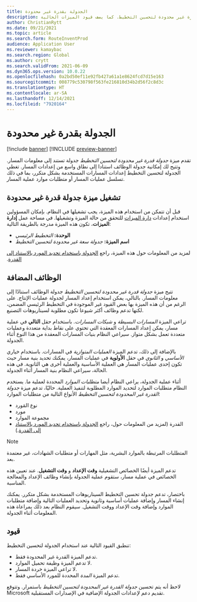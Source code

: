 ```yaml
---
title: الجدولة بقدرة غير محدودة
description: يوفر هذا الموضوع معلومات حول جدولة قدرة غير محدودة لتحسين التخطيط. كما يصف قيود الميزات الحالية.
author: ChristianRytt
ms.date: 09/21/2021
ms.topic: article
ms.search.form: RouteInventProd
audience: Application User
ms.reviewer: kamaybac
ms.search.region: Global
ms.author: crytt
ms.search.validFrom: 2021-06-09
ms.dyn365.ops.version: 10.0.22
ms.openlocfilehash: 0a2bd50ef11e92fb427a61a1e8624fcd7d15e163
ms.sourcegitcommit: 008779c530798f563fe216810d34b2d56f2c8d3c
ms.translationtype: HT
ms.contentlocale: ar-SA
ms.lasthandoff: 12/14/2021
ms.locfileid: "7920164"
---
```

# <a name="scheduling-with-infinite-capacity"></a>الجدولة بقدرة غير محدودة

[!include [banner](../../includes/banner.md)]
[!INCLUDE [preview-banner](../../includes/preview-banner.md)]
<!--KFM: Preview until 1/14/2022 -->

تقدم ميزة *جدولة قدرة غير محدودة لتحسين التخطيط* جدولة تستند إلى معلومات المسار. وتتيح لك إمكانية جدولة الوظائف استنادا إلى نطاق واسع من إعدادات المسار. تغطي الجدولة لتحسين التخطيط إعدادات المسارات المستخدمة بشكل متكرر، بما في ذلك تسلسل عمليات المسار أو متطلبات موارد عملية المسار.

## <a name="turn-on-the-infinite-capacity-scheduling-feature"></a>تشغيل ميزة جدولة قدرة غير محدودة

قبل أن تتمكن من استخدام هذه الميزة، يجب تشغيلها في النظام. بإمكان المسؤولين استخدام إعدادات [دارة الميزات](../../../fin-ops-core/fin-ops/get-started/feature-management/feature-management-overview.md) للتحقق من حالة الميزة وتشغيلها. في مساحة عمل **إدارة الميزات**، تكون هذه الميزة مدرجة بالطريقة التالية:

- **الوحدة:** *التخطيط الرئيسي*
- **اسم الميزة:** *جدولة سعة غير محدودة لتحسين التخطيط*

لمزيد من المعلومات حول هذه الميزة، راجع [الجدولة باستخدام تحديد المورد بالاستناد إلى القدرة‬‏‫](capability-based-scheduling.md).

## <a name="added-functionality"></a> الوظائف المضافة

تتيح ميزة *جدولة قدرة غير محدودة لتحسين التخطيط* جدولة الوظائف استنادًا إلى معلومات المسار. بالتالي، يمكن استخدام إعداد المسار لجدولة عمليات الإنتاج. على الرغم من أن هذه الميزة بها بعض القيود غير الموجودة في التخطيط الرئيسي المضمن، لكنها تدعم وظائف أكثر شيوعا تكون مطلوبة لسيناريوهات التصنيع.

تراعي الميزة *المسارات البسيطة* و *شبكات المسارات*. باستخدام حقل **التالي** في عملية مسار، يمكن إعداد المسارات المعقدة التي تحتوي على نقاط بداية متعددة وعمليات متعددة تعمل بشكل متواز. سيراعي النظام بنيات المسارات المعقدة من هذا النوع أثناء الجدولة.

بالإضافة إلى ذلك، تدعم الميزة *العمليات المتوازية* في المسارات. باستخدام خياري *الأساسي* و *الثانوي* في حقل **الأولوية** في عمليات المسار، يمكنك تحديد بنية مسار حيث تكون إحدى عمليات المسار هي العملية الأساسية والعملية أخرى هي الثانوية. في هذه الحالة، سيراعي النظام بنية المسار أثناء الجدولة.

أثناء عملية الجدولة، يراعي النظام أيضا *متطلبات الموارد* المحددة لعملية ما. يستخدم النظام متطلبات الموارد لتحديد الموارد المطلوبة لتنفيذ العملية. حاليًا، تدعم ميزة *جدولة القدرة غير المحدودة لتحسين التخطيط* الأنواع التالية من متطلبات الموارد:

- نوع المَورد
- مورد
- مجموعة الموارد
- القدرة (لمزيد من المعلومات حول، راجع [الجدولة باستخدام تحديد المورد بالاستناد إلى القدرة](capability-based-scheduling.md).)

> [!NOTE]
> المتطلبات المرتبطة بالموارد البشرية، مثل المهارات أو متطلبات الشهادات، غير معتمدة بعد.

تدعم الميزة أيضًا الخصائص التشغيلية **وقت الإعداد** و **وقت التشغيل**. عند تعيين هذه الخصائص في عملية مسار، ستقوم عملية الجدولة بإنشاء وظائف الإعداد والمعالجة المناسبة.

باختصار، تدعم جدولة تحسين التخطيط السيناريوهات المستخدمة بشكل متكرر. يمكنك إنشاء المسار وإضافة عمليات أساسية وثانوية وتحديد العمليات التالية وإضافة متطلبات الموارد وإضافة وقت الإعداد ووقت التشغيل. سيقوم النظام بعد ذلك بمراعاة هذه المعلومات أثناء الجدولة.

## <a name="limitations"></a>قيود

تنطبق القيود التالية عند استخدام الجدولة لتحسين التخطيط:

- تدعم الميزة القدرة غير المحدودة فقط.
- لا تدعم الميزة وظيفة تحميل الموارد.
- لا تراعي الميزة خردة المسار.
- تدعم الميزة *المدة* المحددة للمورد الأساسي فقط.

لاحظ أنه يتم تحسين *جدولة القدرة غير المحدودة لتحسين التخطيط* باستمرار. وتتوقع Microsoft تقديم دعم لإعدادات الجدولة الإضافية في الإصدارات المستقبلية.
